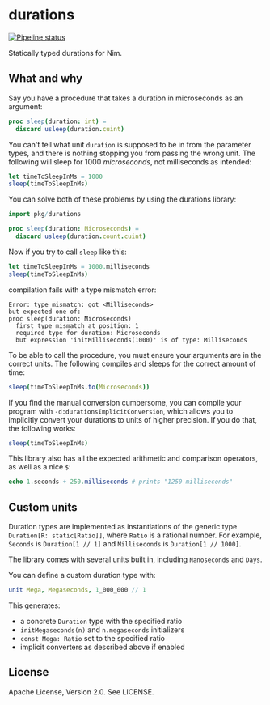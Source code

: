 # durations

[![Pipeline status](https://gitlab.com/z-------------/durations/badges/master/pipeline.svg)](https://gitlab.com/z-------------/durations/pipelines)

Statically typed durations for Nim.

## What and why

Say you have a procedure that takes a duration in microseconds as an argument:

```nim
proc sleep(duration: int) =
  discard usleep(duration.cuint)
```

You can't tell what unit `duration` is supposed to be in from the parameter types, and there is nothing stopping you from passing the wrong unit. The following will sleep for 1000 *microseconds*, not milliseconds as intended:

```nim
let timeToSleepInMs = 1000
sleep(timeToSleepInMs)
```

You can solve both of these problems by using the durations library:

```nim
import pkg/durations

proc sleep(duration: Microseconds) =
  discard usleep(duration.count.cuint)
```

Now if you try to call `sleep` like this:

```nim
let timeToSleepInMs = 1000.milliseconds
sleep(timeToSleepInMs)
```

compilation fails with a type mismatch error:

```
Error: type mismatch: got <Milliseconds>
but expected one of:
proc sleep(duration: Microseconds)
  first type mismatch at position: 1
  required type for duration: Microseconds
  but expression 'initMilliseconds(1000)' is of type: Milliseconds
```

To be able to call the procedure, you must ensure your arguments are in the correct units. The following compiles and sleeps for the correct amount of time:

```nim
sleep(timeToSleepInMs.to(Microseconds))
```

If you find the manual conversion cumbersome, you can compile your program with `-d:durationsImplicitConversion`, which allows you to implicitly convert your durations to units of higher precision. If you do that, the following works:

```nim
sleep(timeToSleepInMs)
```

This library also has all the expected arithmetic and comparison operators, as well as a nice `$`:

```nim
echo 1.seconds + 250.milliseconds # prints "1250 milliseconds"
```

## Custom units

Duration types are implemented as instantiations of the generic type `Duration[R: static[Ratio]]`, where `Ratio` is a rational number. For example, `Seconds` is `Duration[1 // 1]` and `Milliseconds` is `Duration[1 // 1000]`.

The library comes with several units built in, including `Nanoseconds` and `Days`.

You can define a custom duration type with:

```nim
unit Mega, Megaseconds, 1_000_000 // 1
```

This generates:

* a concrete `Duration` type with the specified ratio
* `initMegaseconds(n)` and `n.megaseconds` initializers
* `const Mega: Ratio` set to the specified ratio
* implicit converters as described above if enabled

## License

Apache License, Version 2.0. See LICENSE.
